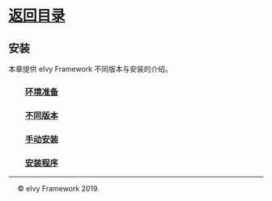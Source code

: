 # [返回目录](../README.html)

## 安装  

本章提供 eIvy Framework 不同版本与安装的介绍。  

### &emsp;&emsp;[环境准备](Sec01.html)

### &emsp;&emsp;[不同版本](Sec02.html)

### &emsp;&emsp;[手动安装](Sec03.html)

### &emsp;&emsp;[安装程序](Sec04.html)

---
&emsp; &copy; eIvy Framework 2019.
